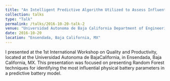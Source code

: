 ```yaml
---
title: "An Intelligent Predictive Algorithm Utilized to Assess Influential Factors Effecting the Recharge Process of a Zinc Polyiodide Flow Battery"
collection: talks
type: "Talk"
permalink: /talks/2016-10-20-talk-2
venue: "Universidad Autonoma de Baja California Department of Engineering"
date: 2016-10-20
location: "Ensendada, Baja California, MX"
---
```


I presented at the 1st International Workshop on Quality and Productivity, located at the Universidad Autonoma de BajaCalifornia, in Ensendada, Baja California, MX. This presentation was focused on presenting Random Forest techniques for identifying the most influential physical battery parameters in a predictive battery model.
